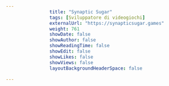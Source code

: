 ---
                title: "Synaptic Sugar"
                tags: [Sviluppatore di videogiochi]
                externalUrl: "https://synapticsugar.games"
                weight: 761
                showDate: false
                showAuthor: false
                showReadingTime: false
                showEdit: false
                showLikes: false
                showViews: false
                layoutBackgroundHeaderSpace: false
                ---

